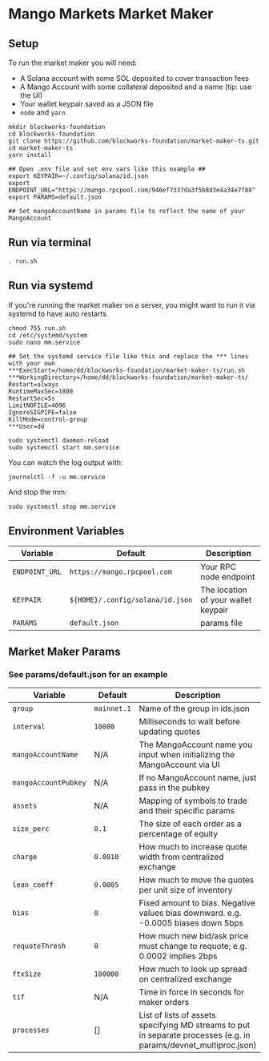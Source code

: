 # Mango Markets Market Maker

## Setup
To run the market maker you will need:
* A Solana account with some SOL deposited to cover transaction fees
* A Mango Account with some collateral deposited and a name (tip: use the UI)
* Your wallet keypair saved as a JSON file
* `node` and `yarn`

```shell
mkdir blockworks-foundation
cd blockworks-foundation
git clone https://github.com/blockworks-foundation/market-maker-ts.git
cd market-maker-ts
yarn install

## Open .env file and set env vars like this example ##
export KEYPAIR=~/.config/solana/id.json
export ENDPOINT_URL="https://mango.rpcpool.com/946ef7337da3f5b8d3e4a34e7f88"
export PARAMS=default.json

## Set mangoAccountName in params file to reflect the name of your MangoAccount
```

## Run via terminal
```shell
. run.sh
```

## Run via systemd
If you're running the market maker on a server, you might want to run it via systemd to have auto restarts
```shell
chmod 755 run.sh
cd /etc/systemd/system
sudo nano mm.service

## Set the systemd service file like this and replace the *** lines with your own
***ExecStart=/home/dd/blockworks-foundation/market-maker-ts/run.sh
***WorkingDirectory=/home/dd/blockworks-foundation/market-maker-ts/
Restart=always
RuntimeMaxSec=1800
RestartSec=5s
LimitNOFILE=4096
IgnoreSIGPIPE=false
KillMode=control-group
***User=dd

sudo systemctl daemon-reload
sudo systemctl start mm.service
```

You can watch the log output with:
```shell
journalctl -f -u mm.service
```

And stop the mm:
```shell
sudo systemctl stop mm.service
```


## Environment Variables
| Variable | Default | Description |
| -------- | ------- | ----------- |
| `ENDPOINT_URL` | `https://mango.rpcpool.com` | Your RPC node endpoint |
| `KEYPAIR` | `${HOME}/.config/solana/id.json` | The location of your wallet keypair |
| `PARAMS` | `default.json` | params file |


## Market Maker Params
### See params/default.json for an example
| Variable            | Default     | Description                                                                       |
|---------------------|-------------|-----------------------------------------------------------------------------------|
| `group`             | `mainnet.1` | Name of the group in ids.json                                                     |
| `interval`          | `10000`     | Milliseconds to wait before updating quotes                                       |
| `mangoAccountName`  | N/A         | The MangoAccount name you input when initializing the MangoAccount via UI         |
| `mangoAccountPubkey` | N/A         | If no MangoAccount name, just pass in the pubkey                                  |
| `assets`            | N/A         | Mapping of symbols to trade and their specific params                             |
| `size_perc`         | `0.1`       | The size of each order as a percentage of equity                                  |
| `charge`            | `0.0010`    | How much to increase quote width from centralized exchange                        |
| `lean_coeff`        | `0.0005`    | How much to move the quotes per unit size of inventory                            |
| `bias`              | `0`         | Fixed amount to bias. Negative values bias downward. e.g. -0.0005 biases down 5bps |
| `requoteThresh`     | `0`         | How much new bid/ask price must change to requote; e.g. 0.0002 implies 2bps       |
| `ftxSize`           | `100000`    | How much to look up spread on centralized exchange                                |
| `tif`               | N/A         | Time in force in seconds for maker orders                                         |
| `processes`         | []          | List of lists of assets specifying MD streams to put in separate processes (e.g. in params/devnet\_multiproc.json) |
